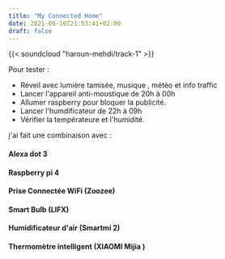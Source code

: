 ```yaml
---
title: "My Connected Home"
date: 2021-08-16T21:53:41+02:00
draft: false
---
```


{{< soundcloud "haroun-mehdi/track-1" >}}

Pour tester : 
- Réveil avec lumière tamisée, musique , météo et info traffic
- Lancer l'appareil anti-moustique de 20h à 00h 
- Allumer raspberry pour bloquer la publicité.
- Lancer l'humdificateur de 22h à 09h 
- Vérifier la températeure et l'humidité.

j'ai fait une combinaison avec : 

#### Alexa dot 3
#### Raspberry pi 4 
#### Prise Connectée WiFi (Zoozee)
#### Smart Bulb (LIFX)
#### Humidificateur d'air (Smartmi 2) 
#### Thermomètre intelligent (XIAOMI Mijia )
